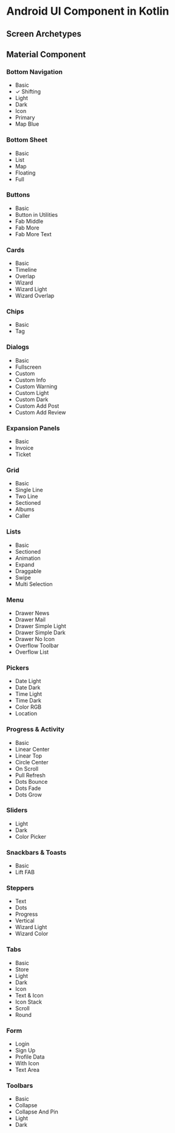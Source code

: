 # Android UI Component in Kotlin

## Screen Archetypes
## Material Component
### Bottom Navigation
* Basic
* &#x2713; Shifting
* Light
* Dark
* Icon
* Primary
* Map Blue
### Bottom Sheet
* Basic
* List
* Map
* Floating
* Full
### Buttons
* Basic
* Button in Utilities
* Fab Middle
* Fab More
* Fab More Text
### Cards
* Basic
* Timeline
* Overlap
* Wizard
* Wizard Light
* Wizard Overlap
### Chips
* Basic
* Tag
### Dialogs
* Basic
* Fullscreen
* Custom
* Custom Info
* Custom Warning
* Custom Light
* Custom Dark
* Custom Add Post
* Custom Add Review
### Expansion Panels
* Basic
* Invoice
* Ticket
### Grid
* Basic
* Single Line
* Two Line
* Sectioned
* Albums
* Caller
### Lists
* Basic
* Sectioned
* Animation
* Expand
* Draggable
* Swipe
* Multi Selection
### Menu
* Drawer News
* Drawer Mail
* Drawer Simple Light
* Drawer Simple Dark
* Drawer No Icon
* Overflow Toolbar
* Overflow List
### Pickers
* Date Light
* Date Dark
* Time Light
* Time Dark
* Color RGB
* Location
### Progress & Activity
* Basic
* Linear Center
* Linear Top
* Circle Center
* On Scroll
* Pull Refresh
* Dots Bounce
* Dots Fade
* Dots Grow
### Sliders
* Light
* Dark
* Color Picker
### Snackbars & Toasts
* Basic
* Lift FAB
### Steppers
* Text
* Dots
* Progress
* Vertical
* Wizard Light
* Wizard Color
### Tabs
* Basic
* Store
* Light
* Dark
* Icon
* Text & Icon
* Icon Stack
* Scroll
* Round
### Form
* Login
* Sign Up
* Profile Data
* With Icon
* Text Area
### Toolbars
* Basic
* Collapse
* Collapse And Pin
* Light 
* Dark


